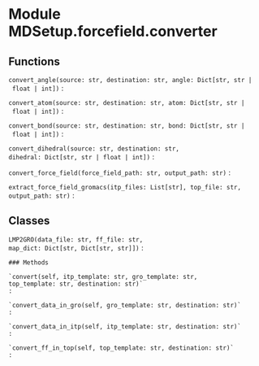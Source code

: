 Module MDSetup.forcefield.converter
===================================

Functions
---------

    
`convert_angle(source: str, destination: str, angle: Dict[str, str | float | int])`
:   

    
`convert_atom(source: str, destination: str, atom: Dict[str, str | float | int])`
:   

    
`convert_bond(source: str, destination: str, bond: Dict[str, str | float | int])`
:   

    
`convert_dihedral(source: str, destination: str, dihedral: Dict[str, str | float | int])`
:   

    
`convert_force_field(force_field_path: str, output_path: str)`
:   

    
`extract_force_field_gromacs(itp_files: List[str], top_file: str, output_path: str)`
:   

Classes
-------

`LMP2GRO(data_file: str, ff_file: str, map_dict: Dict[str, Dict[str, str]])`
:   

    ### Methods

    `convert(self, itp_template: str, gro_template: str, top_template: str, destination: str)`
    :

    `convert_data_in_gro(self, gro_template: str, destination: str)`
    :

    `convert_data_in_itp(self, itp_template: str, destination: str)`
    :

    `convert_ff_in_top(self, top_template: str, destination: str)`
    :